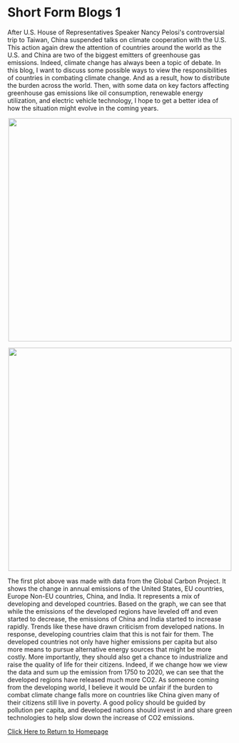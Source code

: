 # Short Form Blogs 1

After U.S. House of Representatives Speaker Nancy Pelosi's controversial trip to Taiwan, China suspended talks on climate cooperation with the U.S. This action again drew the attention of countries around the world as the U.S. and China are two of the biggest emitters of greenhouse gas emissions. Indeed, climate change has always been a topic of debate. In this blog, I want to discuss some possible ways to view the responsibilities of countries in combating climate change. And as a result, how to distribute the burden across the world. Then, with some data on key factors affecting greenhouse gas emissions like oil consumption, renewable energy utilization, and electric vehicle technology, I hope to get a better idea of how the situation might evolve in the coming years.

<p align="center">
<img src="Figures/ShortFormBlog1/ShortFormBlog1-1.JPG" width="500" />
</p>

<p align="center">
<img src="Figures/ShortFormBlog1/ShortFormBlog1-2.JPG" width="500" />
</p>

The first plot above was made with data from the Global Carbon Project. It shows the change in annual emissions of the United States, EU countries, Europe Non-EU countries, China, and India. It represents a mix of developing and developed countries. Based on the graph, we can see that while the emissions of the developed regions have leveled off and even started to decrease, the emissions of China and India started to increase rapidly. Trends like these have drawn criticism from developed nations. In response, developing countries claim that this is not fair for them. The developed countries not only have higher emissions per capita but also more means to pursue alternative energy sources that might be more costly. More importantly, they should also get a chance to industrialize and raise the quality of life for their citizens. Indeed, if we change how we view the data and sum up the emission from 1750 to 2020, we can see that the developed regions have released much more CO2. As someone coming from the developing world, I believe it would be unfair if the burden to combat climate change falls more on countries like China given many of their citizens still live in poverty. A good policy should be guided by pollution per capita, and developed nations should invest in and share green technologies to help slow down the increase of CO2 emissions.

[Click Here to Return to Homepage](README.md)

